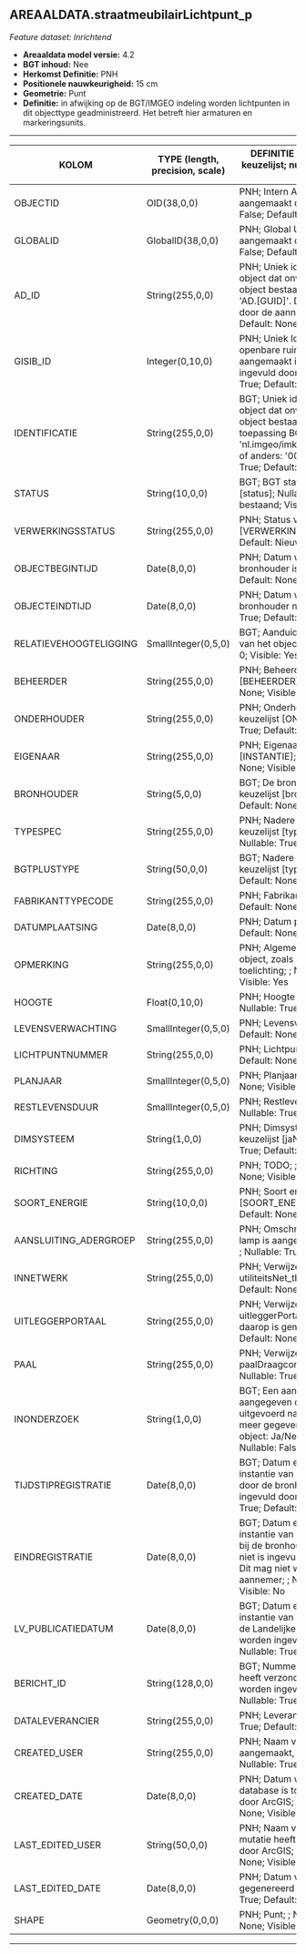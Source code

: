 ## AREAALDATA.straatmeubilairLichtpunt_p

*Feature dataset: Inrichtend*


* __Areaaldata model versie:__ 4.2
* __BGT inhoud:__ Nee
* __Herkomst Definitie:__ PNH
* __Positionele nauwkeurigheid:__ 15 cm
* __Geometrie:__ Punt
* __Definitie:__ in afwijking op de BGT/IMGEO indeling worden lichtpunten in dit objecttype geadministreerd. Het betreft hier armaturen en markeringsunits.

***

|__KOLOM__                             |__TYPE (length, precision, scale)__          	          |__DEFINITIE__ (oorsprong; beschrijving; keuzelijst; nullable; default; zichtbaar in Areaalviewer)|
|------                              |----          	         |-----    |
|OBJECTID                            |OID(38,0,0)                |PNH; Intern ArcGIS Identificatienummer, aangemaakt door ArcGIS; ; Nullable: False; Default: None; Visible: Yes|
|GLOBALID                            |GlobalID(38,0,0)           |PNH; Global Unique Identifier,  aangemaakt door ArcGIS; ; Nullable: False; Default: None; Visible: No|
|AD_ID                               |String(255,0,0)            |PNH; Uniek identificatienummer voor het object dat onveranderlijk is zolang het object bestaat in Areaaldata: in format 'AD.[GUID]'. Dit moet worden ingevuld door de aannemer; ; Nullable: False; Default: None; Visible: Yes|
|GISIB_ID                            |Integer(0,10,0)            |PNH; Uniek Identificatienummer beheer openbare ruimte (GISIB), wordt aangemaakt in GISIB en mag niet worden ingevuld door de aannemer; ; Nullable: True; Default: None; Visible: No|
|IDENTIFICATIE                       |String(255,0,0)            |BGT; Uniek identificatienummer voor het object dat onveranderlijk is zolang het object bestaat: bevat indien van toepassing BGT/IMKL ID in format 'nl.imgeo/imkl.bronhouderscode.LokaalID' of anders: '00000'.LokaalID; ; Nullable: True; Default: None; Visible: No|
|STATUS                              |String(10,0,0)             |BGT; BGT status van het object; keuzelijst [status]; Nullable: False; Default: bestaand; Visible: No|
|VERWERKINGSSTATUS                   |String(255,0,0)            |PNH; Status van de gegevens; keuzelijst [VERWERKINGSSTATUS]; Nullable: False; Default: Nieuw; Visible: Yes|
|OBJECTBEGINTIJD                     |Date(8,0,0)                |PNH; Datum waarop het object bij de bronhouder is ontstaan; ; Nullable: True; Default: None; Visible: Yes|
|OBJECTEINDTIJD                      |Date(8,0,0)                |PNH; Datum waarop het object bij de bronhouder niet meer geldig is; ; Nullable: True; Default: None; Visible: Yes|
|RELATIEVEHOOGTELIGGING              |SmallInteger(0,5,0)        |BGT; Aanduiding voor de relatieve hoogte van het object; ; Nullable: False; Default: 0; Visible: Yes|
|BEHEERDER                           |String(255,0,0)            |PNH; Beheerder van het object; keuzelijst [BEHEERDER]; Nullable: True; Default: None; Visible: Yes|
|ONDERHOUDER                         |String(255,0,0)            |PNH; Onderhouder van het object; keuzelijst [ONDERHOUDER]; Nullable: True; Default: None; Visible: Yes|
|EIGENAAR                            |String(255,0,0)            |PNH; Eigenaar van het object; keuzelijst [INSTANTIE]; Nullable: True; Default: None; Visible: Yes|
|BRONHOUDER                          |String(5,0,0)              |BGT; De bronhoudercode van het object; keuzelijst [bronhouder]; Nullable: False; Default: None; Visible: No|
|TYPESPEC                            |String(255,0,0)            |PNH; Nadere typering van het object; keuzelijst [typeSpecSTMLichtpunt]; Nullable: True; Default: None; Visible: Yes|
|BGTPLUSTYPE                         |String(50,0,0)             |BGT; Nadere type omschrijving in de BGT; keuzelijst [typeSTM]; Nullable: False; Default: None; Visible: No|
|FABRIKANTTYPECODE                   |String(255,0,0)            |PNH; Fabrikanttypecode; ; Nullable: True; Default: None; Visible: Yes|
|DATUMPLAATSING                      |Date(8,0,0)                |PNH; Datum plaatsing; ; Nullable: True; Default: None; Visible: No|
|OPMERKING                           |String(255,0,0)            |PNH; Algemene opmerking voor het object, zoals een omschrijving of toelichting; ; Nullable: True; Default: None; Visible: Yes|
|HOOGTE                              |Float(0,10,0)              |PNH; Hoogte van het lichtpunt in meter; ; Nullable: True; Default: None; Visible: Yes|
|LEVENSVERWACHTING                   |SmallInteger(0,5,0)        |PNH; Levensverwachting; ; Nullable: True; Default: None; Visible: No|
|LICHTPUNTNUMMER                     |String(255,0,0)            |PNH; Lichtpuntnummer; ; Nullable: True; Default: None; Visible: Yes|
|PLANJAAR                            |SmallInteger(0,5,0)        |PNH; Planjaar; ; Nullable: True; Default: None; Visible: No|
|RESTLEVENSDUUR                      |SmallInteger(0,5,0)        |PNH; Restlevensduur in maanden; ; Nullable: True; Default: None; Visible: No|
|DIMSYSTEEM                          |String(1,0,0)              |PNH; Dimsysteem: Ja/Nee/Onbekend; keuzelijst [jaNeeOnbekend]; Nullable: True; Default: O; Visible: No|
|RICHTING                            |String(255,0,0)            |PNH; TODO; ; Nullable: True; Default: None; Visible: No|
|SOORT_ENERGIE                       |String(10,0,0)             |PNH; Soort energie; keuzelijst [SOORT_ENERGIE]; Nullable: True; Default: None; Visible: No|
|AANSLUITING_ADERGROEP               |String(255,0,0)            |PNH; Omschrijving op welke adergroep lamp is aangesloten bv L2-12L125-GR1; ; Nullable: True; Default: None; Visible: No|
|INNETWERK                           |String(255,0,0)            |PNH; Verwijzende sleutel naar utiliteitsNet_tbl (simpel); ; Nullable: True; Default: None; Visible: No|
|UITLEGGERPORTAAL                    |String(255,0,0)            |PNH; Verwijzende sleutel naar uitleggerPortaal_l (simpel), als armatuur daarop is gemonteerd; ; Nullable: True; Default: None; Visible: No|
|PAAL                                |String(255,0,0)            |PNH; Verwijzende sleutel naar paalDraagconstructie_p (simpel); ; Nullable: True; Default: None; Visible: No|
|INONDERZOEK                         |String(1,0,0)              |BGT; Een aanduiding waarmee wordt aangegeven dat een onderzoek wordt uitgevoerd naar de juistheid van een of meer gegevens van het betreffende object: Ja/Nee; keuzelijst [jaNee]; Nullable: False; Default: N; Visible: No|
|TIJDSTIPREGISTRATIE                 |Date(8,0,0)                |BGT; Datum en tijdstip waarop deze instantie van het object is opgenomen door de bronhouder. Dit mag niet worden ingevuld door de aannemer; ; Nullable: True; Default: None; Visible: No|
|EINDREGISTRATIE                     |Date(8,0,0)                |BGT; Datum en tijdstip waarop deze instantie van het object niet meer geldig is bij de bronhouder. Wanneer deze waarde niet is ingevuld is de instantie nog geldig. Dit mag niet worden ingevuld door de aannemer; ; Nullable: True; Default: None; Visible: No|
|LV_PUBLICATIEDATUM                  |Date(8,0,0)                |BGT; Datum en tijdstip waarop deze instantie van het object is opgenomen in de Landelijke Voorziening. Dit mag niet worden ingevuld door de aannemer; ; Nullable: True; Default: None; Visible: No|
|BERICHT_ID                          |String(128,0,0)            |BGT; Nummer van het bericht dat PNH heeft verzonden naar LV. Dit mag niet worden ingevuld door de aannemer; ; Nullable: True; Default: None; Visible: No|
|DATALEVERANCIER                     |String(255,0,0)            |PNH; Leverancier van de data; ; Nullable: True; Default: None; Visible: No|
|CREATED_USER                        |String(255,0,0)            |PNH; Naam van gebruiker die de rij heeft aangemaakt, gegenereerd door ArcGIS; ; Nullable: True; Default: None; Visible: No|
|CREATED_DATE                        |Date(8,0,0)                |PNH; Datum waarop de rij aan de database is toegevoegd, gegenereerd door ArcGIS; ; Nullable: True; Default: None; Visible: No|
|LAST_EDITED_USER                    |String(50,0,0)             |PNH; Naam van gebruiker die de laatste mutatie heeft doorgevoerd, gegenereerd door ArcGIS; ; Nullable: True; Default: None; Visible: No|
|LAST_EDITED_DATE                    |Date(8,0,0)                |PNH; Datum van de laatste mutatie, gegenereerd door ArcGIS; ; Nullable: True; Default: None; Visible: No|
|SHAPE                               |Geometry(0,0,0)            |PNH; Punt; ; Nullable: False; Default: None; Visible: Yes|


***
